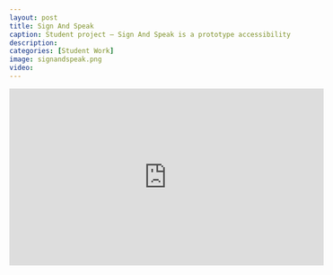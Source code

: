 ```yaml
---
layout: post
title: Sign And Speak
caption: Student project — Sign And Speak is a prototype accessibility tool that converts American Sign Language into spoken word.
description: 
categories: [Student Work]
image: signandspeak.png
video: 
---
```

<iframe width="560" height="315" src="https://www.youtube.com/embed/nImL_gp5A10" title="YouTube video player" frameborder="0" allow="accelerometer; autoplay; clipboard-write; encrypted-media; gyroscope; picture-in-picture; web-share" allowfullscreen></iframe>

